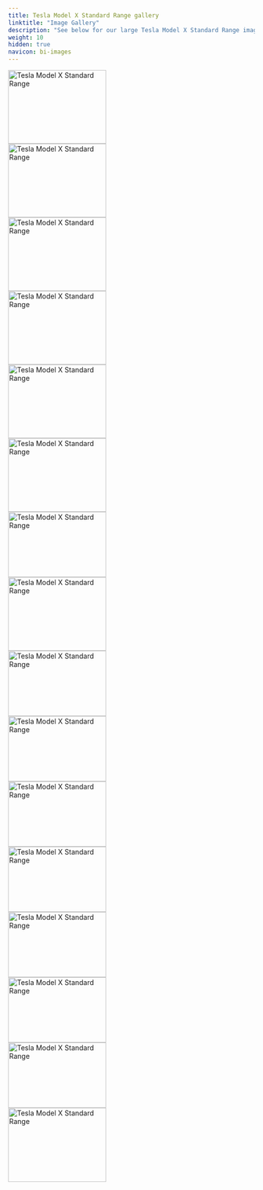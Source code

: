 ```yaml
---
title: Tesla Model X Standard Range gallery
linktitle: "Image Gallery"
description: "See below for our large Tesla Model X Standard Range image gallery. Click pictures for high-resolution versions."
weight: 10
hidden: true
navicon: bi-images
---
```

<!-- markdownlint-disable MD033 -->
<div class="pswp-gallery pswp-grid-container" id ="my-gallery">
<div class="pswp-grid-item">
<a href="https://media.evkx.net/multimedia/models/tesla/model_x/model_x_standard_range/exterior_1.jpg"
data-pswp-src="https://media.evkx.net/multimedia/models/tesla/model_x/model_x_standard_range/exterior_1.jpg"
data-pswp-width="3000"
data-pswp-height="2250" 
target="_blank">
<img src="https://media.evkx.net/multimedia/models/tesla/model_x/model_x_standard_range/exterior_1_xst.jpg" alt="Tesla Model X Standard Range" width="200px" height="150px" />
</a>
</div>
<div class="pswp-grid-item">
<a href="https://media.evkx.net/multimedia/models/tesla/model_x/model_x_standard_range/exterior_2.jpg"
data-pswp-src="https://media.evkx.net/multimedia/models/tesla/model_x/model_x_standard_range/exterior_2.jpg"
data-pswp-width="3000"
data-pswp-height="2250" 
target="_blank">
<img src="https://media.evkx.net/multimedia/models/tesla/model_x/model_x_standard_range/exterior_2_xst.jpg" alt="Tesla Model X Standard Range" width="200px" height="150px" />
</a>
</div>
<div class="pswp-grid-item">
<a href="https://media.evkx.net/multimedia/models/tesla/model_x/model_x_standard_range/exterior_3.jpg"
data-pswp-src="https://media.evkx.net/multimedia/models/tesla/model_x/model_x_standard_range/exterior_3.jpg"
data-pswp-width="3000"
data-pswp-height="2250" 
target="_blank">
<img src="https://media.evkx.net/multimedia/models/tesla/model_x/model_x_standard_range/exterior_3_xst.jpg" alt="Tesla Model X Standard Range" width="200px" height="150px" />
</a>
</div>
<div class="pswp-grid-item">
<a href="https://media.evkx.net/multimedia/models/tesla/model_x/model_x_standard_range/exterior_4.jpg"
data-pswp-src="https://media.evkx.net/multimedia/models/tesla/model_x/model_x_standard_range/exterior_4.jpg"
data-pswp-width="3000"
data-pswp-height="2250" 
target="_blank">
<img src="https://media.evkx.net/multimedia/models/tesla/model_x/model_x_standard_range/exterior_4_xst.jpg" alt="Tesla Model X Standard Range" width="200px" height="150px" />
</a>
</div>
<div class="pswp-grid-item">
<a href="https://media.evkx.net/multimedia/models/tesla/model_x/model_x_standard_range/exterior_5.jpg"
data-pswp-src="https://media.evkx.net/multimedia/models/tesla/model_x/model_x_standard_range/exterior_5.jpg"
data-pswp-width="3000"
data-pswp-height="2250" 
target="_blank">
<img src="https://media.evkx.net/multimedia/models/tesla/model_x/model_x_standard_range/exterior_5_xst.jpg" alt="Tesla Model X Standard Range" width="200px" height="150px" />
</a>
</div>
<div class="pswp-grid-item">
<a href="https://media.evkx.net/multimedia/models/tesla/model_x/model_x_standard_range/exterior_6.jpg"
data-pswp-src="https://media.evkx.net/multimedia/models/tesla/model_x/model_x_standard_range/exterior_6.jpg"
data-pswp-width="3000"
data-pswp-height="2250" 
target="_blank">
<img src="https://media.evkx.net/multimedia/models/tesla/model_x/model_x_standard_range/exterior_6_xst.jpg" alt="Tesla Model X Standard Range" width="200px" height="150px" />
</a>
</div>
<div class="pswp-grid-item">
<a href="https://media.evkx.net/multimedia/models/tesla/model_x/model_x_standard_range/interior_1.jpg"
data-pswp-src="https://media.evkx.net/multimedia/models/tesla/model_x/model_x_standard_range/interior_1.jpg"
data-pswp-width="3000"
data-pswp-height="2000" 
target="_blank">
<img src="https://media.evkx.net/multimedia/models/tesla/model_x/model_x_standard_range/interior_1_xst.jpg" alt="Tesla Model X Standard Range" width="200px" height="133px" />
</a>
</div>
<div class="pswp-grid-item">
<a href="https://media.evkx.net/multimedia/models/tesla/model_x/model_x_standard_range/main_1.jpg"
data-pswp-src="https://media.evkx.net/multimedia/models/tesla/model_x/model_x_standard_range/main_1.jpg"
data-pswp-width="3000"
data-pswp-height="2250" 
target="_blank">
<img src="https://media.evkx.net/multimedia/models/tesla/model_x/model_x_standard_range/main_1_xst.jpg" alt="Tesla Model X Standard Range" width="200px" height="150px" />
</a>
</div>
<div class="pswp-grid-item">
<a href="https://media.evkx.net/multimedia/models/tesla/model_x/model_x_standard_range/rearseatentertainment_1.jpg"
data-pswp-src="https://media.evkx.net/multimedia/models/tesla/model_x/model_x_standard_range/rearseatentertainment_1.jpg"
data-pswp-width="3000"
data-pswp-height="2000" 
target="_blank">
<img src="https://media.evkx.net/multimedia/models/tesla/model_x/model_x_standard_range/rearseatentertainment_1_xst.jpg" alt="Tesla Model X Standard Range" width="200px" height="133px" />
</a>
</div>
<div class="pswp-grid-item">
<a href="https://media.evkx.net/multimedia/models/tesla/model_x/model_x_standard_range/screens_1.jpg"
data-pswp-src="https://media.evkx.net/multimedia/models/tesla/model_x/model_x_standard_range/screens_1.jpg"
data-pswp-width="3000"
data-pswp-height="2000" 
target="_blank">
<img src="https://media.evkx.net/multimedia/models/tesla/model_x/model_x_standard_range/screens_1_xst.jpg" alt="Tesla Model X Standard Range" width="200px" height="133px" />
</a>
</div>
<div class="pswp-grid-item">
<a href="https://media.evkx.net/multimedia/models/tesla/model_x/model_x_standard_range/screens_2.jpg"
data-pswp-src="https://media.evkx.net/multimedia/models/tesla/model_x/model_x_standard_range/screens_2.jpg"
data-pswp-width="3000"
data-pswp-height="2000" 
target="_blank">
<img src="https://media.evkx.net/multimedia/models/tesla/model_x/model_x_standard_range/screens_2_xst.jpg" alt="Tesla Model X Standard Range" width="200px" height="133px" />
</a>
</div>
<div class="pswp-grid-item">
<a href="https://media.evkx.net/multimedia/models/tesla/model_x/model_x_standard_range/screens_3.jpg"
data-pswp-src="https://media.evkx.net/multimedia/models/tesla/model_x/model_x_standard_range/screens_3.jpg"
data-pswp-width="3000"
data-pswp-height="2000" 
target="_blank">
<img src="https://media.evkx.net/multimedia/models/tesla/model_x/model_x_standard_range/screens_3_xst.jpg" alt="Tesla Model X Standard Range" width="200px" height="133px" />
</a>
</div>
<div class="pswp-grid-item">
<a href="https://media.evkx.net/multimedia/models/tesla/model_x/model_x_standard_range/seats_1.jpg"
data-pswp-src="https://media.evkx.net/multimedia/models/tesla/model_x/model_x_standard_range/seats_1.jpg"
data-pswp-width="3000"
data-pswp-height="2000" 
target="_blank">
<img src="https://media.evkx.net/multimedia/models/tesla/model_x/model_x_standard_range/seats_1_xst.jpg" alt="Tesla Model X Standard Range" width="200px" height="133px" />
</a>
</div>
<div class="pswp-grid-item">
<a href="https://media.evkx.net/multimedia/models/tesla/model_x/model_x_standard_range/secondrowseats_1.jpg"
data-pswp-src="https://media.evkx.net/multimedia/models/tesla/model_x/model_x_standard_range/secondrowseats_1.jpg"
data-pswp-width="3000"
data-pswp-height="2000" 
target="_blank">
<img src="https://media.evkx.net/multimedia/models/tesla/model_x/model_x_standard_range/secondrowseats_1_xst.jpg" alt="Tesla Model X Standard Range" width="200px" height="133px" />
</a>
</div>
<div class="pswp-grid-item">
<a href="https://media.evkx.net/multimedia/models/tesla/model_x/model_x_standard_range/trunk_1.jpg"
data-pswp-src="https://media.evkx.net/multimedia/models/tesla/model_x/model_x_standard_range/trunk_1.jpg"
data-pswp-width="3000"
data-pswp-height="2000" 
target="_blank">
<img src="https://media.evkx.net/multimedia/models/tesla/model_x/model_x_standard_range/trunk_1_xst.jpg" alt="Tesla Model X Standard Range" width="200px" height="133px" />
</a>
</div>
<div class="pswp-grid-item">
<a href="https://media.evkx.net/multimedia/models/tesla/model_x/model_x_standard_range/wheels_1.jpg"
data-pswp-src="https://media.evkx.net/multimedia/models/tesla/model_x/model_x_standard_range/wheels_1.jpg"
data-pswp-width="3000"
data-pswp-height="2279" 
target="_blank">
<img src="https://media.evkx.net/multimedia/models/tesla/model_x/model_x_standard_range/wheels_1_xst.jpg" alt="Tesla Model X Standard Range" width="200px" height="151px" />
</a>
</div>
</div>
<script type="module">
  import PhotoSwipeLightbox from '/js/photoswipe-lightbox.esm.js';
    const lightbox = new PhotoSwipeLightbox({
       gallery: '#my-gallery',
        children: 'a',
        pswpModule: () => import('/js/photoswipe.esm.js')
    });
lightbox.init();
</script>
